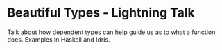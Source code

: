 # Beautiful Types - Lightning Talk
Talk about how dependent types can help guide us as to what a function does.  Examples in Haskell and Idris.
